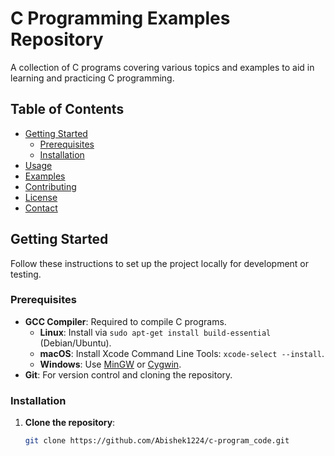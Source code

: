 # C Programming Examples Repository

A collection of C programs covering various topics and examples to aid in learning and practicing C programming.

## Table of Contents

- [Getting Started](#getting-started)
  - [Prerequisites](#prerequisites)
  - [Installation](#installation)
- [Usage](#usage)
- [Examples](#examples)
- [Contributing](#contributing)
- [License](#license)
- [Contact](#contact)

## Getting Started

Follow these instructions to set up the project locally for development or testing.

### Prerequisites

- **GCC Compiler**: Required to compile C programs.
  - **Linux**: Install via `sudo apt-get install build-essential` (Debian/Ubuntu).
  - **macOS**: Install Xcode Command Line Tools: `xcode-select --install`.
  - **Windows**: Use [MinGW](http://mingw.org/) or [Cygwin](https://www.cygwin.com/).
- **Git**: For version control and cloning the repository.

### Installation

1. **Clone the repository**:
   ```bash
   git clone https://github.com/Abishek1224/c-program_code.git
